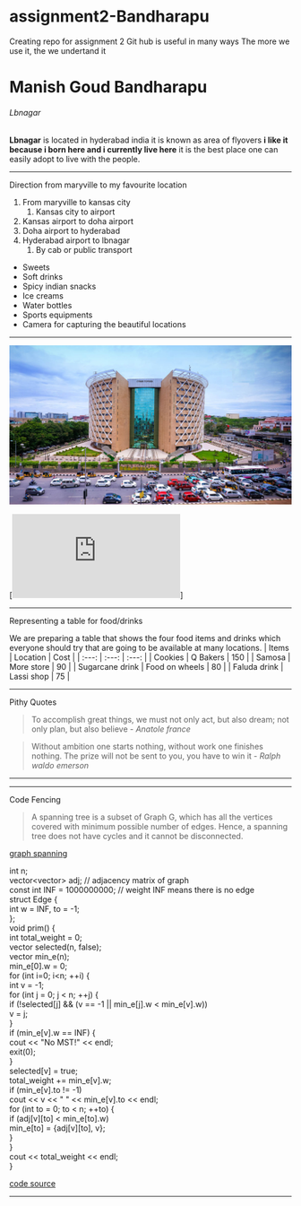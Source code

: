# assignment2-Bandharapu
Creating repo for assignment 2
Git hub is useful in many ways
The more we use it, the we undertand it
# Manish Goud Bandharapu
###### Lbnagar 
**Lbnagar** is located in hyderabad india it is known as area of flyovers **i like it because i born here and i currently live here**  it is the best place one can easily adopt to live with the people. 

*** 

Direction from maryville to my favourite location
1. From maryville to kansas city
    1. Kansas city to airport
1. Kansas airport to doha airport
1. Doha airport to hyderabad 
1. Hyderabad airport to lbnagar
    1. By cab or public transport

* Sweets
* Soft drinks
* Spicy indian snacks 
* Ice creams 
* Water bottles
* Sports equipments
* Camera for capturing the beautiful locations

***

![Adding an image for the repo](Image.jpg)

[![Link AboutMe](https://github.com/919610362/assignment2-Bandharapu/blob/cdfdbc6b3713881364366265c64620940510275a/AboutMe.md)]

***

Representing a table for food/drinks

We are preparing a table that shows the four food items and drinks which everyone should try that are going to be available at many locations.
| Items | Location | Cost |
| :---: | :---: | :---: |
| Cookies | Q Bakers | 150 |
| Samosa | More store | 90 |
| Sugarcane drink | Food on wheels | 80 |
| Faluda drink | Lassi shop | 75 |

***

Pithy Quotes
> To accomplish great things, we must not only act, but also dream; not only plan, but also believe - *Anatole france*

> Without ambition one starts nothing, without work one finishes nothing. The prize will not be sent to you, you have to win it - *Ralph waldo emerson*

***

***

Code Fencing

> A spanning tree is a subset of Graph G, which has all the vertices covered with minimum possible number of edges. Hence, a spanning tree does not have cycles and it cannot be disconnected.

[graph spanning](https://www.tutorialspoint.com/data_structures_algorithms/spanning_tree.htm)

  int n;  
  vector<vector<int>> adj; // adjacency matrix of graph  
  const int INF = 1000000000; // weight INF means there is no edge  
  struct Edge {  
  int w = INF, to = -1;  
  };  
  void prim() {  
  int total_weight = 0;  
  vector<bool> selected(n, false);  
  vector<Edge> min_e(n);  
  min_e[0].w = 0;  
  for (int i=0; i<n; ++i) {  
  int v = -1;  
  for (int j = 0; j < n; ++j) {  
  if (!selected[j] && (v == -1 || min_e[j].w < min_e[v].w))  
  v = j;  
  }  
  if (min_e[v].w == INF) {  
  cout << "No MST!" << endl;  
  exit(0);  
  }  
  selected[v] = true;  
  total_weight += min_e[v].w;  
  if (min_e[v].to != -1)  
  cout << v << " " << min_e[v].to << endl;  
  for (int to = 0; to < n; ++to) {  
  if (adj[v][to] < min_e[to].w)  
  min_e[to] = {adj[v][to], v};  
  }  
  }  
  cout << total_weight << endl;  
  }  

  [code source](https://cp-algorithms.com/graph/mst_prim.html)

  ***